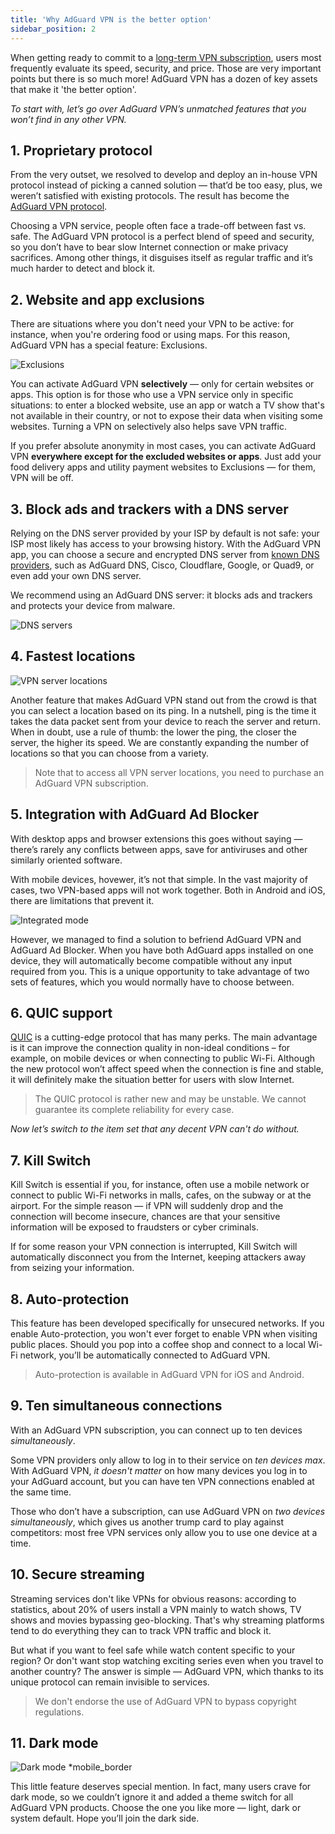 ```yaml
---
title: 'Why AdGuard VPN is the better option'
sidebar_position: 2
---
```


When getting ready to commit to a [long-term VPN subscription](/general/subscription), users most frequently evaluate its speed, security, and price. Those are very important points but there is so much more! AdGuard VPN has a dozen of key assets that make it 'the better option'.

*To start with, let’s go over AdGuard VPN’s unmatched features that you won’t find in any other VPN.*

## 1. Proprietary protocol

From the very outset, we resolved to develop and deploy an in-house VPN protocol instead of picking a canned solution — that’d be too easy, plus, we weren’t satisfied with existing protocols. The result has become the [AdGuard VPN protocol](/general/adguard-vpn-protocol).

Choosing a VPN service, people often face a trade-off between fast vs. safe. The AdGuard VPN protocol is a perfect blend of speed and security, so you don’t have to bear slow Internet connection or make privacy sacrifices. Among other things, it disguises itself as regular traffic and it’s much harder to detect and block it.

## 2. Website and app exclusions

There are situations where you don't need your VPN to be active: for instance, when you're ordering food or using maps. For this reason, AdGuard VPN has a special feature: Exclusions.

![Exclusions](https://cdn.adguard.com/content/blog/articles/adguard-vpn/exclusions-en.png)

You can activate AdGuard VPN **selectively** — only for certain websites or apps. This option is for those who use a VPN service only in specific situations: to enter a blocked website, use an app or watch a TV show that's not available in their country, or not to expose their data when visiting some websites. Turning a VPN on selectively also helps save VPN traffic.

If you prefer absolute anonymity in most cases, you can activate AdGuard VPN **everywhere except for the excluded websites or apps**. Just add your food delivery apps and utility payment websites to Exclusions — for them, VPN will be off.

## 3. Block ads and trackers with a DNS server

Relying on the DNS server provided by your ISP by default is not safe: your ISP most likely has access to your browsing history. With the AdGuard VPN app, you can choose a secure and encrypted DNS server from [known DNS providers](https://adguard-dns.io/kb/general/dns-providers/), such as AdGuard DNS, Cisco, Cloudflare, Google, or Quad9, or even add your own DNS server.

We recommend using an AdGuard DNS server: it blocks ads and trackers and protects your device from malware.

![DNS servers](https://cdn.adtidy.org/blog/new/lkarpag_dns_screen_en.png)

## 4. Fastest locations

![VPN server locations](https://cdn.adguard.com/content/blog/articles/adguard-vpn/locations-en.png)

Another feature that makes AdGuard VPN stand out from the crowd is that you can select a location based on its ping. In a nutshell, ping is the time it takes the data packet sent from your device to reach the server and return. When in doubt, use a rule of thumb: the lower the ping, the closer the server, the higher its speed. We are constantly expanding the number of locations so that you can choose from a variety.

> Note that to access all VPN server locations, you need to purchase an AdGuard VPN subscription.

## 5. Integration with AdGuard Ad Blocker

With desktop apps and browser extensions this goes without saying — there’s rarely any conflicts between apps, save for antiviruses and other similarly oriented software.

With mobile devices, hovewer, it’s not that simple. In the vast majority of cases, two VPN-based apps will not work together. Both in Android and iOS, there are limitations that prevent it.

![Integrated mode](https://cdn.adguard.com/content/blog/articles/adguard-vpn/integration-en.png)

However, we managed to find a solution to befriend AdGuard VPN and AdGuard Ad Blocker. When you have both AdGuard apps installed on one device, they will automatically become compatible without any input required from you. This is a unique opportunity to take advantage of two sets of features, which you would normally have to choose between.

## 6. QUIC support

[QUIC](https://adguard-dns.io/en/blog/dns-over-quic.html#whatisquic) is a cutting-edge protocol that has many perks. The main advantage is it can improve the connection quality in non-ideal conditions – for example, on mobile devices or when connecting to public Wi-Fi. Although the new protocol won’t affect speed when the connection is fine and stable, it will definitely make the situation better for users with slow Internet.

> The QUIC protocol is rather new and may be unstable. We cannot guarantee its complete reliability for every case.

*Now let’s switch to the item set that any decent VPN can't do without.*

## 7. Kill Switch

Kill Switch is essential if you, for instance, often use a mobile network or connect to public Wi-Fi networks in malls, cafes, on the subway or at the airport. For the simple reason — if VPN will suddenly drop and the connection will become insecure, chances are that your sensitive information will be exposed to fraudsters or cyber criminals.

If for some reason your VPN connection is interrupted, Kill Switch will automatically disconnect you from the Internet, keeping attackers away from seizing your information.

## 8. Auto-protection

This feature has been developed specifically for unsecured networks. If you enable Auto-protection, you won't ever forget to enable VPN when visiting public places. Should you pop into a coffee shop and connect to a local Wi-Fi network, you’ll be automatically connected to AdGuard VPN.

> Auto-protection is available in AdGuard VPN for iOS and Android.

## 9. Ten simultaneous connections

With an AdGuard VPN subscription, you can connect up to ten devices *simultaneously*.

Some VPN providers only allow to log in to their service on *ten devices max*. With AdGuard VPN, *it doesn't matter* on how many devices you log in to your AdGuard account, but you can have ten VPN connections enabled at the same time.

Those who don’t have a subscription, can use AdGuard VPN on *two devices simultaneously*, which gives us another trump card to play against competitors: most free VPN services only allow you to use one device at a time.

## 10. Secure streaming

Streaming services don't like VPNs for obvious reasons: according to statistics, about 20% of users install a VPN mainly to watch shows, TV shows and movies bypassing geo-blocking. That's why streaming platforms tend to do everything they can to track VPN traffic and block it.

But what if you want to feel safe while watch content specific to your region? Or don't want stop watching exciting series even when you travel to another country? The answer is simple — AdGuard VPN, which thanks to its unique protocol can remain invisible to services.

> We don't endorse the use of AdGuard VPN to bypass copyright regulations.

## 11. Dark mode

![Dark mode *mobile_border](https://cdn.adguardvpn.com/public/Adguard/Blog/vpn/main_en_black.png)

This little feature deserves special mention. In fact, many users crave for dark mode, so we couldn’t ignore it and added a theme switch for all AdGuard VPN products. Choose the one you like more — light, dark or system default. Hope you’ll join the dark side.
